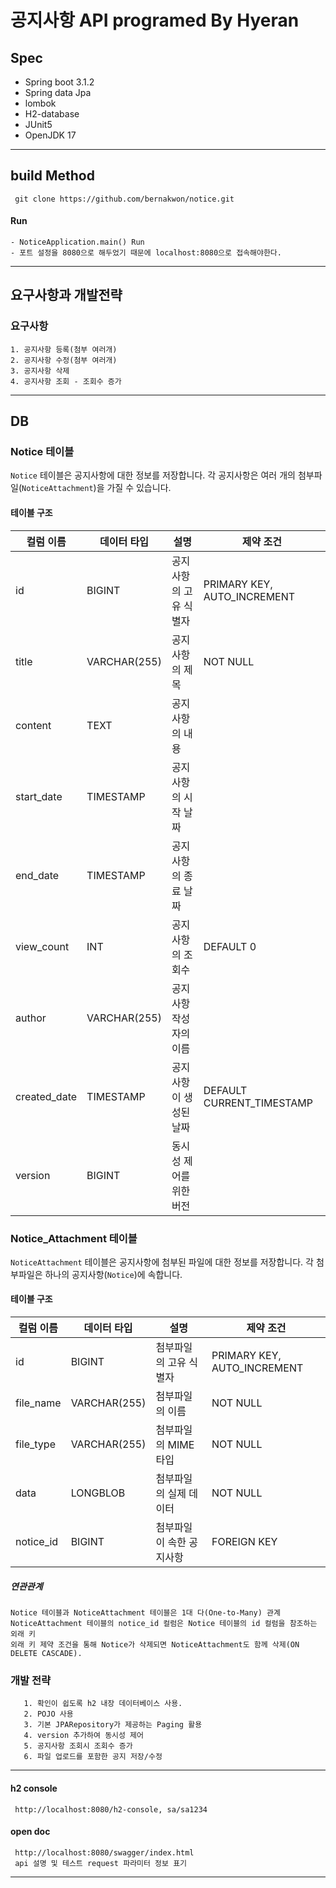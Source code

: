 공지사항 API
programed By Hyeran 
==================================
## Spec
- Spring boot 3.1.2
- Spring data Jpa
- lombok
- H2-database
- JUnit5
- OpenJDK 17
--------------------------------------------
## build Method

     git clone https://github.com/bernakwon/notice.git

#### Run
    - NoticeApplication.main() Run
    - 포트 설정을 8080으로 해두었기 때문에 localhost:8080으로 접속해야한다.

--------------------------------------------
## 요구사항과 개발전략

 ### 요구사항 
    1. 공지사항 등록(첨부 여러개)
    2. 공지사항 수정(첨부 여러개)
    3. 공지사항 삭제
    4. 공지사항 조회 - 조회수 증가
-------------------------------------------

  ## DB

### Notice 테이블

`Notice` 테이블은 공지사항에 대한 정보를 저장합니다. 각 공지사항은 여러 개의 첨부파일(`NoticeAttachment`)을 가질 수 있습니다.

#### 테이블 구조

| 컬럼 이름     | 데이터 타입     | 설명                  | 제약 조건                       |
|---------------|-----------------|-----------------------|---------------------------------|
| id            | BIGINT          | 공지사항의 고유 식별자 | PRIMARY KEY, AUTO_INCREMENT     |
| title         | VARCHAR(255)    | 공지사항의 제목        | NOT NULL                        |
| content       | TEXT            | 공지사항의 내용        |                                 |
| start_date    | TIMESTAMP       | 공지사항의 시작 날짜   |                                 |
| end_date      | TIMESTAMP       | 공지사항의 종료 날짜   |                                 |
| view_count    | INT             | 공지사항의 조회수      | DEFAULT 0                       |
| author        | VARCHAR(255)    | 공지사항 작성자의 이름 |                                 |
| created_date  | TIMESTAMP       | 공지사항이 생성된 날짜 | DEFAULT CURRENT_TIMESTAMP       |
| version       | BIGINT          | 동시성 제어를 위한 버전 |                                 |

### Notice_Attachment 테이블 

`NoticeAttachment` 테이블은 공지사항에 첨부된 파일에 대한 정보를 저장합니다. 각 첨부파일은 하나의 공지사항(`Notice`)에 속합니다.

#### 테이블 구조

| 컬럼 이름    | 데이터 타입     | 설명                   | 제약 조건                       |
|--------------|-----------------|------------------------|---------------------------------|
| id           | BIGINT          | 첨부파일의 고유 식별자  | PRIMARY KEY, AUTO_INCREMENT     |
| file_name    | VARCHAR(255)    | 첨부파일의 이름         | NOT NULL                        |
| file_type    | VARCHAR(255)    | 첨부파일의 MIME 타입    | NOT NULL                        |
| data         | LONGBLOB        | 첨부파일의 실제 데이터  | NOT NULL                        |
| notice_id    | BIGINT          | 첨부파일이 속한 공지사항 | FOREIGN KEY                     |

#####  연관관계


    Notice 테이블과 NoticeAttachment 테이블은 1대 다(One-to-Many) 관계
    NoticeAttachment 테이블의 notice_id 컬럼은 Notice 테이블의 id 컬럼을 참조하는 외래 키
    외래 키 제약 조건을 통해 Notice가 삭제되면 NoticeAttachment도 함께 삭제(ON DELETE CASCADE).
   
  ### 개발 전략
   
       1. 확인이 쉽도록 h2 내장 데이터베이스 사용.
       2. POJO 사용 
       3. 기본 JPARepository가 제공하는 Paging 활용 
       4. version 추가하여 동시성 제어
       5. 공지사항 조회시 조회수 증가
       6. 파일 업로드를 포함한 공지 저장/수정

     
---------------------------------------------------

   #### h2 console
     http://localhost:8080/h2-console, sa/sa1234

   #### open doc
     http://localhost:8080/swagger/index.html
     api 설명 및 테스트 request 파라미터 정보 표기     
  
---------------------------------------------  

  
